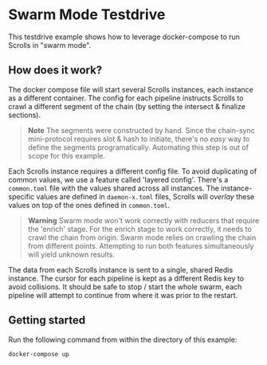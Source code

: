 # Swarm Mode Testdrive

This testdrive example shows how to leverage docker-compose to run Scrolls in "swarm mode".

## How does it work?

The docker compose file will start several Scrolls instances, each instance as a different container. The config for each pipeline instructs Scrolls to crawl a different segment of the chain (by setting the intersect & finalize sections).

> **Note**
> The segments were constructed by hand. Since the chain-sync mini-protocol requires slot & hash to initiate, there's no _easy_ way to define the segments programatically. Automating this step is out of scope for this example. 

Each Scrolls instance requires a different config file. To avoid duplicating of common values, we use a feature called 'layered config'. There's a `common.toml` file with the values shared across all instances. The instance-specific values are defined in `daemon-x.toml` files, Scrolls will _overlay_ these values on top of the ones defined in `common.toml`.

> **Warning**
> Swarm mode won't work correctly with reducers that require the 'enrich' stage. For the enrich stage to work correctly, it needs to crawl the chain from origin. Swarm mode relies on crawling the chain from different points. Attempting to run both features simultaneously will yield unknown results.

The data from each Scrolls instance is sent to a single, shared Redis instance. The cursor for each pipeline is kept as a different Redis key to avoid collisions. It should be safe to stop / start the whole swarm, each pipeline will attempt to continue from where it was prior to the restart.

## Getting started

Run the following command from within the directory of this example:

```sh
docker-compose up
```
